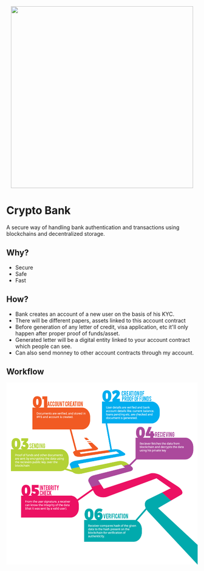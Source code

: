 <div align="center">
<img src="https://i.imgur.com/Y0iJQ2V.png" height="480px" width="480px"/> 
</div>

# Crypto Bank
A secure way of handling bank authentication and transactions using blockchains and decentralized storage.

## Why? 
- Secure
- Safe
- Fast

## How? 
- Bank creates an account of a new user on the basis of his KYC.
- There will be different papers, assets linked to this account contract
- Before generation of any letter of credit, visa application, etc it'll only happen after proper proof of funds/asset.
- Generated letter will be a digital entity linked to your account contract which people can see.
- Can also send monney to other account contracts through my account.

## Workflow
<div align="center">
<img src="https://raw.githubusercontent.com/SauravKanchan/Fintech/master/public/img/workflow.jpg?token=AR3kDu4RGgFYOrXI819CcCCTCbiRZfEEks5awG_uwA%3D%3D" height="480px"  width="640px"/></div>

